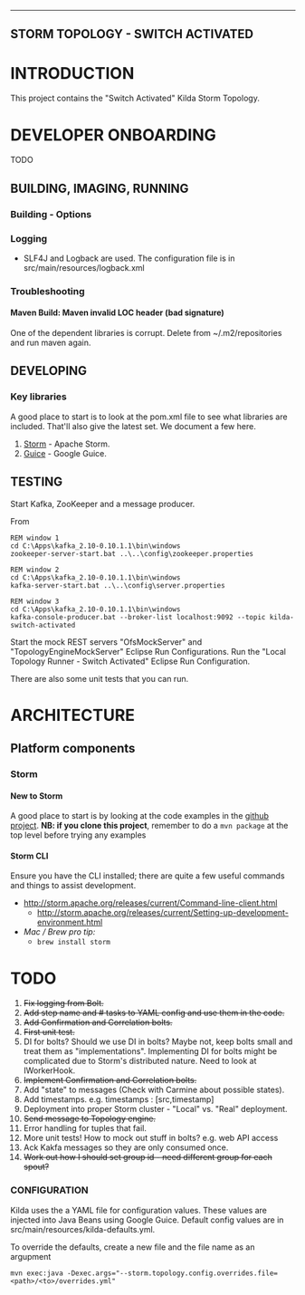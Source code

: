 ------
STORM TOPOLOGY - SWITCH ACTIVATED
------

# INTRODUCTION

This project contains the "Switch Activated" Kilda Storm Topology.

# DEVELOPER ONBOARDING

TODO

## BUILDING, IMAGING, RUNNING

### Building - Options

### Logging
- SLF4J and Logback are used. The configuration file is in src/main/resources/logback.xml

### Troubleshooting

#### Maven Build: Maven invalid LOC header (bad signature)
One of the dependent libraries is corrupt. Delete from ~/.m2/repositories and run maven again.

## DEVELOPING

### Key libraries

A good place to start is to look at the pom.xml file to see what libraries are included. 
That'll also give the latest set.  We document a few here.

1. [Storm](http://storm.apache.org/releases/1.0.2/index.html) - Apache Storm.
1. [Guice](http://curator.apache.org/getting-started.html) - Google Guice.


## TESTING

Start Kafka, ZooKeeper and a message producer.

From 

```
REM window 1
cd C:\Apps\kafka_2.10-0.10.1.1\bin\windows
zookeeper-server-start.bat ..\..\config\zookeeper.properties

REM window 2
cd C:\Apps\kafka_2.10-0.10.1.1\bin\windows
kafka-server-start.bat ..\..\config\server.properties

REM window 3
cd C:\Apps\kafka_2.10-0.10.1.1\bin\windows
kafka-console-producer.bat --broker-list localhost:9092 --topic kilda-switch-activated
```

Start the mock REST servers "OfsMockServer" and "TopologyEngineMockServer" Eclipse Run Configurations.
Run the "Local Topology Runner - Switch Activated" Eclipse Run Configuration.

There are also some unit tests that you can run.

# ARCHITECTURE

## Platform components

### Storm

#### New to Storm

A good place to start is by looking at the code examples in the [github project](https://github.com/apache/storm/). 
__NB: if you clone this project__, remember to do a `mvn package` at the top level before trying any examples

#### Storm CLI

Ensure you have the CLI installed; there are quite a few useful commands and things to assist development.

- http://storm.apache.org/releases/current/Command-line-client.html
	- http://storm.apache.org/releases/current/Setting-up-development-environment.html
- _Mac / Brew pro tip:_
	- `brew install storm`

# TODO

1. ~~Fix logging from Bolt.~~
1. ~~Add step name and # tasks to YAML config and use them in the code.~~
1. ~~Add Confirmation and Correlation bolts.~~ 
1. ~~First unit test.~~
1. DI for bolts? Should we use DI in bolts? Maybe not, keep bolts small and treat them as "implementations". Implementing DI for bolts might be complicated due to Storm's distributed nature. Need to look at IWorkerHook. 
1. ~~Implement Confirmation and Correlation bolts.~~
1. Add "state" to messages (Check with Carmine about possible states).
1. Add timestamps. e.g. timestamps : [src,timestamp]
1. Deployment into proper Storm cluster - "Local" vs. "Real" deployment.
1. ~~Send message to Topology engine.~~
1. Error handling for tuples that fail.
1. More unit tests! How to mock out stuff in bolts? e.g. web API access
1. Ack Kakfa messages so they are only consumed once.
1. ~~Work out how I should set group id - need different group for each spout?~~


### CONFIGURATION

Kilda uses the a YAML file for configuration values. These values are injected into Java Beans using Google Guice. Default config values are in src/main/resources/kilda-defaults.yml.


To override the defaults, create a new file and the file name as an argupment

```
mvn exec:java -Dexec.args="--storm.topology.config.overrides.file=<path>/<to>/overrides.yml"
```